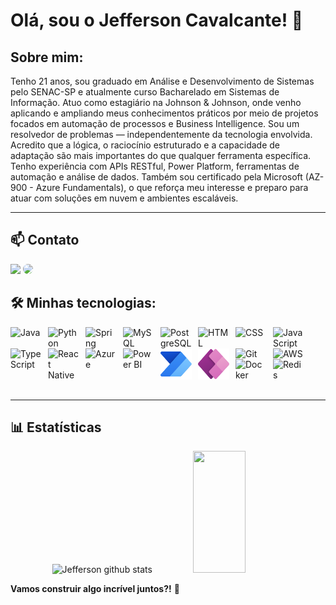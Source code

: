 # Olá, sou o Jefferson Cavalcante! 👋

## Sobre mim:

Tenho 21 anos, sou graduado em Análise e Desenvolvimento de Sistemas pelo SENAC-SP e atualmente curso Bacharelado em Sistemas de Informação.
Atuo como estagiário na Johnson & Johnson, onde venho aplicando e ampliando meus conhecimentos práticos por meio de projetos focados em automação de processos e Business Intelligence.
Sou um resolvedor de problemas — independentemente da tecnologia envolvida. Acredito que a lógica, o raciocínio estruturado e a capacidade de adaptação são mais importantes do que qualquer ferramenta específica.
Tenho experiência com APIs RESTful, Power Platform, ferramentas de automação e análise de dados. Também sou certificado pela Microsoft (AZ-900 - Azure Fundamentals), o que reforça meu interesse e preparo para atuar com soluções em nuvem e ambientes escaláveis.

---

## 📫 Contato
<div> 
<a href = "mailto:cmp.1a.jeffersoncavalcantesilvas@gmail.com"> <img src="https://img.shields.io/badge/-Gmail-%23333?style=for-the-badge&logo=gmail&logoColor=white" target="_blank"></a>
<a href="https://www.linkedin.com/in/jeffersoncavalcante8" target="_blank"><img src="https://img.shields.io/badge/-LinkedIn-%230077B5?style=for-the-badge&logo=linkedin&logoColor=white" style="border-radius: 30px" target="_blank"></a> 
</div>

## 🛠️ Minhas tecnologias:

<img
  align="left"
  alt="Java"
  title="Java"
  width="50px"
  style="padding-right: 10px;"
  src="https://cdn.jsdelivr.net/gh/devicons/devicon@latest/icons/java/java-original.svg"
/>
<img
  align="left"
  alt="Python"
  title="Python"
  width="50px"
  style="padding-right: 10px;"
  src="https://cdn.jsdelivr.net/gh/devicons/devicon@latest/icons/python/python-original.svg"
/>
<img
  align="left"
  alt="Spring"
  title="Spring"
  width="50px"
  style="padding-right: 10px;"
  src="https://cdn.jsdelivr.net/gh/devicons/devicon@latest/icons/spring/spring-original.svg"
/>
<img
  align="left"
  alt="MySQL"
  title="MySQL"
  width="50px"
  style="padding-right: 10px;"
  src="https://cdn.jsdelivr.net/gh/devicons/devicon@latest/icons/mysql/mysql-original.svg"
/>
<img
  align="left"
  alt="PostgreSQL"
  title="PostgreSQL"
  width="50px"
  style="padding-right: 10px;"
  src="https://cdn.jsdelivr.net/gh/devicons/devicon@latest/icons/postgresql/postgresql-original.svg"
/>
<img
  align="left"
  alt="HTML"
  title="HTML"
  width="50px"
  style="padding-right: 10px;"
  src="https://cdn.jsdelivr.net/gh/devicons/devicon@latest/icons/html5/html5-original.svg"
/>
<img
  align="left"
  alt="CSS"
  title="CSS"
  width="50px"
  style="padding-right: 10px;"
  src="https://cdn.jsdelivr.net/gh/devicons/devicon@latest/icons/css3/css3-original.svg"
/>
<img
  align="left"
  alt="JavaScript"
  title="JavaScript"
  width="50px"
  style="padding-right: 10px;"
  src="https://cdn.jsdelivr.net/gh/devicons/devicon@latest/icons/javascript/javascript-original.svg"
/>
<img
  align="left"
  alt="TypeScript"
  title="TypeScript"
  width="50px"
  style="padding-right: 10px;"
  src="https://cdn.jsdelivr.net/gh/devicons/devicon@latest/icons/typescript/typescript-original.svg"
/>
<img
  align="left"
  alt="React Native"
  title="React Native"
  width="50px"
  style="padding-right: 10px;"
  src="https://cdn.jsdelivr.net/gh/devicons/devicon@latest/icons/react/react-original.svg"
/>
<img
  align="left"
  alt="Azure"
  title="Azure"
  width="50px"
  style="padding-right: 10px;"
  src="https://cdn.jsdelivr.net/gh/devicons/devicon@latest/icons/azure/azure-original.svg"
/>
<img
  align="left"
  alt="Power BI"
  title="Power BI"
  width="50px"
  style="padding-right: 10px;"
  src="https://upload.wikimedia.org/wikipedia/commons/c/cf/New_Power_BI_Logo.svg"
/>
<img
  align="left"
  alt="Power Automate"
  title="Power Automate"
  width="50px"
  style="padding-right: 10px;"
  src="Power_Platform_icons/PowerAutomate_scalable.svg"
/>
<img
  align="left"
  alt="Power Automate"
  title="Power Automate"
  width="50px"
  style="padding-right: 10px;"
  src="Power_Platform_icons/PowerApps_scalable.svg"
/>
<img
  align="left"
  alt="Git"
  title="Git"
  width="50px"
  style="padding-right: 10px;"
  src="https://cdn.jsdelivr.net/gh/devicons/devicon@latest/icons/git/git-original.svg"
/>
<img
  align="left"
  alt="AWS"
  title="AWS"
  width="50px"
  style="padding-right: 10px;"
  src="https://cdn.jsdelivr.net/gh/devicons/devicon@latest/icons/amazonwebservices/amazonwebservices-original-wordmark.svg"
/>
<img
  align="left"
  alt="Docker"
  title="Docker"
  width="50px"
  style="padding-right: 10px;"
  src="https://cdn.jsdelivr.net/gh/devicons/devicon@latest/icons/docker/docker-original.svg"
/>
<img
  align="left"
  alt="Redis"
  title="Redis"
  width="50px"
  style="padding-right: 10px;"
  src="https://cdn.jsdelivr.net/gh/devicons/devicon@latest/icons/redis/redis-original.svg"
/>
<br clear="left"/>
<br/>

---

## 📊 Estatísticas

<div align="center">  
  <img width="49%" height="195px" src="https://github-readme-stats.vercel.app/api?username=jcavalcantee&show_icons=true&count_private=true&hide_border=true&title_color=00FFFF&icon_color=00FFFF&text_color=c9d1d9&bg_color=0d1117" alt="Jefferson github stats" /> 
  <img width="41%" height="195px" src="https://github-readme-stats.vercel.app/api/top-langs/?username=jcavalcantee&layout=compact&hide_border=true&title_color=00FFFF&text_color=c9d1d9&bg_color=0d1117" />
</div>
 
**Vamos construir algo incrível juntos?!** 🚀

